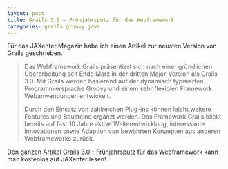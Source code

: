 ```yaml
---
layout: post
title: Grails 3.0 – Frühjahrsputz für das Webframework
categories: grails groovy java
---
```


Für das JAXenter Magazin habe ich einen Artikel zur neusten Version von Grails geschrieben.

> Das Webframework Grails präsentiert sich nach einer gründlichen Überarbeitung seit Ende März in der dritten Major-Version als Grails 3.0. Mit Grails werden basierend auf der dynamisch typisierten Programmiersprache Groovy und einem sehr flexiblen Framework Webanwendungen entwickelt.
>
> Durch den Einsatz von zahlreichen Plug-ins können leicht weitere Features und Bausteine ergänzt werden. Das Framework Grails blickt bereits auf fast 10 Jahre aktive Weiterentwicklung, interessante Innovationen sowie Adaption von bewährten Konzepten aus anderen Webframeworks zurück.

Den ganzen Artikel [Grails 3.0 - Frühjahrsputz für das Webframework](https://jaxenter.de/grails-3-0-fruehjahrsputz-fuer-das-webframework-18813) kann man kostenlos auf JAXenter lesen!
